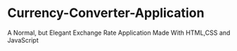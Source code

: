 # Currency-Converter-Application
A Normal, but Elegant Exchange Rate Application Made With HTML,CSS and JavaScript
